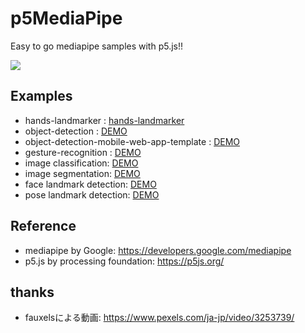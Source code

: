 # p5MediaPipe
Easy to go mediapipe samples with p5.js!!

![](./teaser.png)

## Examples
* hands-landmarker : [hands-landmarker](https://cielqz.github.io/p5mediapipe/hands-landmarker/)
* object-detection : <a href="https://tetsuakibaba.github.io/p5MediaPipe/object-detection/" 
target="_blank">DEMO</a>
* object-detection-mobile-web-app-template : <a href="https://tetsuakibaba.github.io/p5MediaPipe/object-detection-mobile-web-app-template/" 
target="_blank">DEMO</a>
* gesture-recognition : <a href="https://tetsuakibaba.github.io/p5MediaPipe/hands-landmarker-gesture-recognition/" target="_blank">DEMO</a>
* image classification: <a href="https://tetsuakibaba.github.io/p5MediaPipe/image-classification/" 
target="_blank">DEMO</a>
* image segmentation: <a href="https://tetsuakibaba.github.io/p5MediaPipe/image-segmentation/" 
target="_blank">DEMO</a>
* face landmark detection: <a href="https://tetsuakibaba.github.io/p5MediaPipe/face-landmarker/" target="_blank">DEMO</a>
* pose landmark detection: <a href="https://tetsuakibaba.github.io/p5MediaPipe/pose-landmarker/" target="_blank">DEMO</a>

## Reference
* mediapipe by Google: https://developers.google.com/mediapipe
* p5.js by processing foundation: https://p5js.org/

## thanks
* fauxelsによる動画: https://www.pexels.com/ja-jp/video/3253739/
